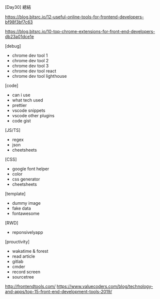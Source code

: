 [Day30] 總結

https://blog.bitsrc.io/12-useful-online-tools-for-frontend-developers-bf98f3bf7c63

https://blog.bitsrc.io/10-top-chrome-extensions-for-front-end-developers-db23a01dce1e

[debug]

- chrome dev tool 1
- chrome dev tool 2
- chrome dev tool 3
- chrome dev tool react
- chrome dev tool lighthouse

[code]

- can i use
- what tech used
- prettier
- vscode snippets
- vscode other plugins
- code gist

[JS/TS]

- regex
- json
- cheetsheets

[CSS]

- google font helper
- color
- css generator
- cheetsheets

[template]

- dummy image
- fake data
- fontawesome

[RWD]

- reponsivelyapp

[prouctivity]

- wakatime & forest
- read article
- gitlab
- cmder
- record screen
- sourcetree

http://frontendtools.com/
https://www.valuecoders.com/blog/technology-and-apps/top-15-front-end-development-tools-2019/
